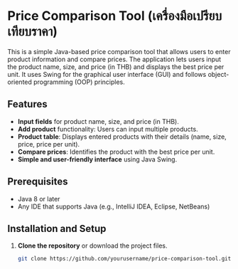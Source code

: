# Price Comparison Tool (เครื่องมือเปรียบเทียบราคา)

This is a simple Java-based price comparison tool that allows users to enter product information and compare prices. The application lets users input the product name, size, and price (in THB) and displays the best price per unit. It uses Swing for the graphical user interface (GUI) and follows object-oriented programming (OOP) principles.

## Features

- **Input fields** for product name, size, and price (in THB).
- **Add product** functionality: Users can input multiple products.
- **Product table**: Displays entered products with their details (name, size, price, price per unit).
- **Compare prices**: Identifies the product with the best price per unit.
- **Simple and user-friendly interface** using Java Swing.

## Prerequisites

- Java 8 or later
- Any IDE that supports Java (e.g., IntelliJ IDEA, Eclipse, NetBeans)

## Installation and Setup

1. **Clone the repository** or download the project files.
   
   ```bash
   git clone https://github.com/yourusername/price-comparison-tool.git
